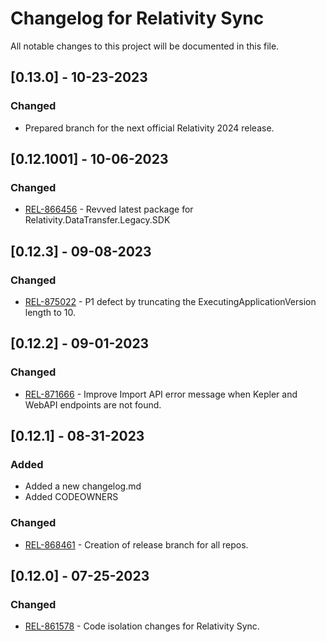 # Changelog for Relativity Sync
All notable changes to this project will be documented in this file.

## [0.13.0] - 10-23-2023

 ### Changed

 - Prepared branch for the next official Relativity 2024 release.

## [0.12.1001] - 10-06-2023
### Changed

- [REL-866456](https://jira.kcura.com/browse/REL-866456) - Revved latest package for Relativity.DataTransfer.Legacy.SDK

## [0.12.3] - 09-08-2023

### Changed 
- [REL-875022](https://jira.kcura.com/browse/REL-875022) - P1 defect by truncating the ExecutingApplicationVersion length to 10.

## [0.12.2] - 09-01-2023

### Changed 
- [REL-871666](https://jira.kcura.com/browse/REL-871666) - Improve Import API error message when Kepler and WebAPI endpoints are not found.

## [0.12.1] - 08-31-2023

### Added
- Added a new changelog.md
- Added CODEOWNERS

### Changed
- [REL-868461](https://jira.kcura.com/browse/REL-868461) - Creation of release branch for all repos.

## [0.12.0] - 07-25-2023

### Changed
- [REL-861578](https://jira.kcura.com/browse/REL-861578) - Code isolation changes for Relativity Sync.
